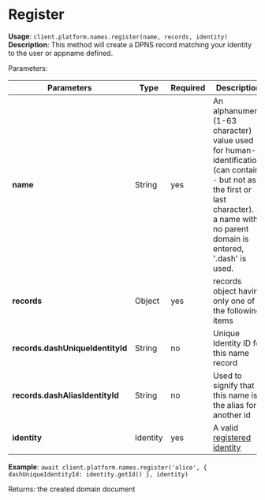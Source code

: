 # Register

**Usage**: `client.platform.names.register(name, records, identity)`  
**Description**: This method will create a DPNS record matching your identity to the user or appname defined.

Parameters:

| Parameters                       | Type     | Required | Description                                                                                                                                                                                 |
| -------------------------------- | -------- | -------- | ------------------------------------------------------------------------------------------------------------------------------------------------------------------------------------------- |
| **name**                         | String   | yes      | An alphanumeric (1-63 character) value used for human-identification (can contain `-` but not as the first or last character). If a name with no parent domain is entered, '.dash' is used. |
| **records**                      | Object   | yes      | records object having only one of the following items                                                                                                                                       |
| **records.dashUniqueIdentityId** | String   | no       | Unique Identity ID for this name record                                                                                                                                                     |
| **records.dashAliasIdentityId**  | String   | no       | Used to signify that this name is the alias for another id                                                                                                                                  |
| **identity**                     | Identity | yes      | A valid [registered identity](../identities/register.md)                                                                                             |

**Example**: `await client.platform.names.register('alice', { dashUniqueIdentityId: identity.getId() }, identity)`

Returns: the created domain document

